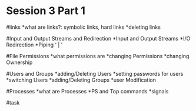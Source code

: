 # Session 3 Part 1

#links
*what are links?: symbolic links, hard links
*deleting links


#Input and Output Streams and Redirection
*Input and Output Streams
*I/O Redirection
*Piping ‘ | ’

#File Permissions
*what permissions are
*changing Permissions
*changing Ownership

#Users and Groups
*adding/Deleting Users
*setting passwords for users
*switching Users
*adding/Deleting Groups
*user Modification

#Processes
*what are Processes
*PS and Top commands
*signals

#task